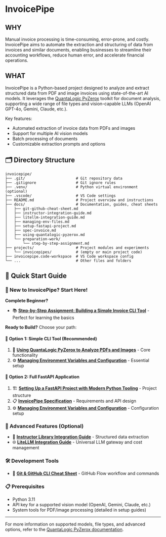 # InvoicePipe

## WHY

Manual invoice processing is time-consuming, error-prone, and costly. InvoicePipe aims to automate the extraction and structuring of data from invoices and similar documents, enabling businesses to streamline their accounting workflows, reduce human error, and accelerate financial operations.

## WHAT

InvoicePipe is a Python-based project designed to analyze and extract structured data from PDF and image invoices using state-of-the-art AI models. It leverages the [QuantaLogic PyZerox](https://github.com/quantalogic/quantalogic-pyzerox) toolkit for document analysis, supporting a wide range of file types and vision-capable LLMs (OpenAI GPT-4o, Gemini, Claude, etc.).

Key features:
- Automated extraction of invoice data from PDFs and images
- Support for multiple AI vision models
- Batch processing of documents
- Customizable extraction prompts and options

## 🗂️ Directory Structure

```
invoicepipe/
├── .git/                       # Git repository data
├── .gitignore                  # Git ignore rules
├── .venv/                      # Python virtual environment (optional)
├── .vscode/                    # VS Code settings
├── README.md                   # Project overview and instructions
├── docs/                       # Documentation, guides, cheat sheets
│   ├── git-github-cheat-sheet.md
│   ├── instructor-integration-guide.md
│   ├── litellm-integration-guide.md
│   ├── managing-env-files.md
│   ├── setup-fastapi-project.md
│   ├── spec-invoice.md
│   ├── using-quantalogic-pyzerox.md
│   └── preparation-work/
│       └── step-by-step-assignment.md
├── projects/                   # Project modules and experiments
│   └── invoicepipes/           # (empty or main project code)
├── invoicepipe.code-workspace  # VS Code workspace config
└── ...                         # Other files and folders
```

## 🚀 Quick Start Guide

### 👋 New to InvoicePipe? Start Here!

**Complete Beginner?** 
- 📚 **[Step-by-Step Assignment: Building a Simple Invoice CLI Tool](docs/preparation-work/step-by-step-assignment.md)** - Perfect for learning the basics

**Ready to Build?** Choose your path:

#### 🔧 Option 1: Simple CLI Tool (Recommended)
1. 📖 **[Using QuantaLogic PyZerox to Analyze PDFs and Images](docs/using-quantalogic-pyzerox.md)** - Core functionality
2. ⚙️ **[Managing Environment Variables and Configuration](docs/managing-env-files.md)** - Essential setup

#### 🚀 Option 2: Full FastAPI Application
1. 🏗️ **[Setting Up a FastAPI Project with Modern Python Tooling](docs/setup-fastapi-project.md)** - Project structure
2. 📋 **[InvoicePipe Specification](docs/spec-invoice.md)** - Requirements and API design
3. ⚙️ **[Managing Environment Variables and Configuration](docs/managing-env-files.md)** - Configuration setup

### 🧠 Advanced Features (Optional)
- 🎯 **[Instructor Library Integration Guide](docs/instructor-integration-guide.md)** - Structured data extraction
- 🌐 **[LiteLLM Integration Guide](docs/litellm-integration-guide.md)** - Universal LLM gateway and cost management

### 🛠️ Development Tools
- 🔧 **[Git & GitHub CLI Cheat Sheet](docs/git-github-cheat-sheet.md)** - GitHub Flow workflow and commands

### 📋 Prerequisites
- Python 3.11
- API key for a supported vision model (OpenAI, Gemini, Claude, etc.)
- System tools for PDF/image processing (detailed in setup guides)

---

For more information on supported models, file types, and advanced options, refer to the [QuantaLogic PyZerox documentation](https://github.com/quantalogic/quantalogic-pyzerox).
